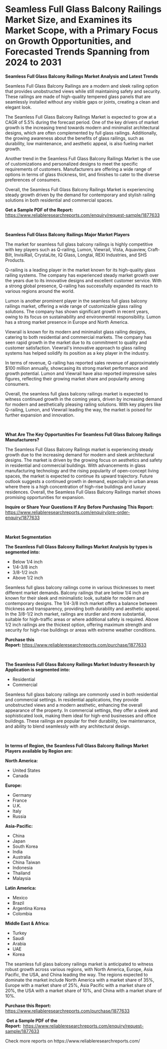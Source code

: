 <p><h1>Seamless Full Glass Balcony Railings Market Size, and Examines its Market Scope, with a Primary Focus on Growth Opportunities, and Forecasted Trends Spanning from 2024 to 2031</h1></p><p><strong>Seamless Full Glass Balcony Railings Market Analysis and Latest Trends</strong></p>
<p><p>Seamless Full Glass Balcony Railings are a modern and sleek railing option that provides unobstructed views while still maintaining safety and security. These railings are made of high-quality tempered glass panels that are seamlessly installed without any visible gaps or joints, creating a clean and elegant look.</p><p>The Seamless Full Glass Balcony Railings Market is expected to grow at a CAGR of 5.5% during the forecast period. One of the key drivers of market growth is the increasing trend towards modern and minimalist architectural designs, which are often complemented by full glass railings. Additionally, the growing awareness about the benefits of glass railings, such as durability, low maintenance, and aesthetic appeal, is also fueling market growth.</p><p>Another trend in the Seamless Full Glass Balcony Railings Market is the use of customizations and personalized designs to meet the specific requirements of customers. Manufacturers are offering a wide range of options in terms of glass thickness, tint, and finishes to cater to the diverse preferences of consumers.</p><p>Overall, the Seamless Full Glass Balcony Railings Market is experiencing steady growth driven by the demand for contemporary and stylish railing solutions in both residential and commercial spaces.</p></p>
<p><strong>Get a Sample PDF of the Report:&nbsp;</strong> <a href="https://www.reliableresearchreports.com/enquiry/request-sample/1877633">https://www.reliableresearchreports.com/enquiry/request-sample/1877633</a></p>
<p>&nbsp;</p>
<p><strong>Seamless Full Glass Balcony Railings Major Market Players</strong></p>
<p><p>The market for seamless full glass balcony railings is highly competitive with key players such as Q-railing, Lumon, Viewrail, Vista, Aquaview, Craft-Bilt, InvisiRail, CrystaLite, IQ Glass, Longtai, REXI Industries, and SHS Products. </p><p>Q-railing is a leading player in the market known for its high-quality glass railing systems. The company has experienced steady market growth over the years due to its innovative designs and excellent customer service. With a strong global presence, Q-railing has successfully expanded its reach to various regions around the world.</p><p>Lumon is another prominent player in the seamless full glass balcony railings market, offering a wide range of customizable glass railing solutions. The company has shown significant growth in recent years, owing to its focus on sustainability and environmental responsibility. Lumon has a strong market presence in Europe and North America.</p><p>Viewrail is known for its modern and minimalist glass railing designs, catering to both residential and commercial markets. The company has seen rapid growth in the market due to its commitment to quality and customer satisfaction. Viewrail's innovative approach to glass railing systems has helped solidify its position as a key player in the industry.</p><p>In terms of revenue, Q-railing has reported sales revenue of approximately $100 million annually, showcasing its strong market performance and growth potential. Lumon and Viewrail have also reported impressive sales figures, reflecting their growing market share and popularity among consumers.</p><p>Overall, the seamless full glass balcony railings market is expected to witness continued growth in the coming years, driven by increasing demand for modern and aesthetically pleasing railing solutions. With key players like Q-railing, Lumon, and Viewrail leading the way, the market is poised for further expansion and innovation.</p></p>
<p>&nbsp;</p>
<p><strong>What Are The Key Opportunities For Seamless Full Glass Balcony Railings Manufacturers?</strong></p>
<p><p>The Seamless Full Glass Balcony Railings market is experiencing steady growth due to the increasing demand for modern and sleek architectural designs. The market is driven by the growing focus on aesthetics and safety in residential and commercial buildings. With advancements in glass manufacturing technology and the rising popularity of open-concept living spaces, the market is expected to continue its upward trajectory. Future outlook suggests a continued growth in demand, especially in urban areas where there is a high concentration of high-rise buildings and luxury residences. Overall, the Seamless Full Glass Balcony Railings market shows promising opportunities for expansion.</p></p>
<p><strong>Inquire or Share Your Questions If Any Before Purchasing This Report:</strong> <a href="https://www.reliableresearchreports.com/enquiry/pre-order-enquiry/1877633">https://www.reliableresearchreports.com/enquiry/pre-order-enquiry/1877633</a></p>
<p>&nbsp;</p>
<p><strong>Market Segmentation</strong></p>
<p><strong>The Seamless Full Glass Balcony Railings Market Analysis by types is segmented into:</strong></p>
<p><ul><li>Below 1/4 inch</li><li>1/4-3/8 inch</li><li>3/8-1/2 inch</li><li>Above 1/2 inch</li></ul></p>
<p><p>Seamless full glass balcony railings come in various thicknesses to meet different market demands. Balcony railings that are below 1/4 inch are known for their sleek and minimalistic look, suitable for modern and contemporary designs. The 1/4-3/8 inch market offers a balance between thickness and transparency, providing both durability and aesthetic appeal. In the 3/8-1/2 inch market, railings are sturdier and more substantial, suitable for high-traffic areas or where additional safety is required. Above 1/2 inch railings are the thickest option, offering maximum strength and security for high-rise buildings or areas with extreme weather conditions.</p></p>
<p><strong>Purchase this Report:&nbsp;</strong><a href="https://www.reliableresearchreports.com/purchase/1877633">https://www.reliableresearchreports.com/purchase/1877633</a></p>
<p>&nbsp;</p>
<p><strong>The Seamless Full Glass Balcony Railings Market Industry Research by Application is segmented into:</strong></p>
<p><ul><li>Residential</li><li>Commercial</li></ul></p>
<p><p>Seamless full glass balcony railings are commonly used in both residential and commercial settings. In residential applications, they provide unobstructed views and a modern aesthetic, enhancing the overall appearance of the property. In commercial settings, they offer a sleek and sophisticated look, making them ideal for high-end businesses and office buildings. These railings are popular for their durability, low maintenance, and ability to blend seamlessly with any architectural design.</p></p>
<p>&nbsp;</p>
<p><strong>In terms of Region, the Seamless Full Glass Balcony Railings Market Players available by Region are:</strong></p>
<p>
    <p> <strong> North America: </strong>
        <ul>
            <li>United States</li>
            <li>Canada</li>
        </ul>
        </p> 
    <p> <strong> Europe: </strong>
        <ul>
            <li>Germany</li>
            <li>France</li>
            <li>U.K.</li>
            <li>Italy</li>
            <li>Russia</li>
        </ul>
        </p> 
    <p> <strong> Asia-Pacific: </strong>
        <ul>
            <li>China</li>
            <li>Japan</li>
            <li>South Korea</li>
            <li>India</li>
            <li>Australia</li>
            <li>China Taiwan</li>
            <li>Indonesia</li>
            <li>Thailand</li>
            <li>Malaysia</li>
        </ul>
        </p> 
    <p> <strong> Latin America: </strong>
        <ul>
            <li>Mexico</li>
            <li>Brazil</li>
            <li>Argentina Korea</li>
            <li>Colombia</li>
        </ul>
        </p> 
    <p> <strong> Middle East & Africa: </strong>
        <ul>
            <li>Turkey</li>
            <li>Saudi</li>
            <li>Arabia</li>
            <li>UAE</li>
            <li>Korea</li>
        </ul>
    </p>
    </p>
<p><p>The seamless full glass balcony railings market is anticipated to witness robust growth across various regions, with North America, Europe, Asia Pacific, the USA, and China leading the way. The regions expected to dominate the market include North America with a market share of 35%, Europe with a market share of 25%, Asia Pacific with a market share of 20%, the USA with a market share of 10%, and China with a market share of 10%.</p></p>
<p><strong>Purchase this Report: </strong><a href="https://www.reliableresearchreports.com/purchase/1877633">https://www.reliableresearchreports.com/purchase/1877633</a></p>
<p>&nbsp;<strong>Get a Sample PDF of the Report:&nbsp;&nbsp;</strong><a href="https://www.reliableresearchreports.com/enquiry/request-sample/1877633">https://www.reliableresearchreports.com/enquiry/request-sample/1877633</a></p>
<p><strong></strong></p>
<p>Check more reports on https://www.reliableresearchreports.com/</p>